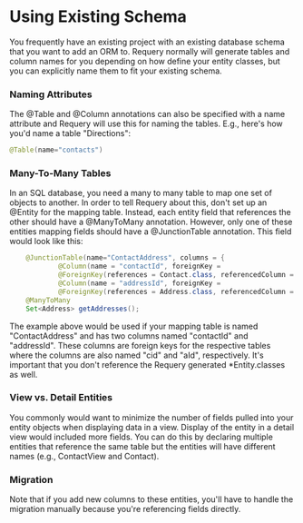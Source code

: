 Using Existing Schema
=====================

You frequently have an existing project with an existing database schema that you want to add an ORM to.  Requery normally will generate tables and column names for you depending on how define your entity classes, but you can explicitly name them to fit your existing schema.

### Naming Attributes
The @Table and @Column annotations can also be specified with a name attribute and Requery will use this for naming the tables.  E.g., here's how you'd name a table "Directions":

```java
@Table(name="contacts")
```

### Many-To-Many Tables

In an SQL database, you need a many to many table to map one set of objects to another.  In order to tell Requery about this, don't set up an @Entity for the mapping table.  Instead, each entity field that references the other should have a @ManyToMany annotation.  However, only one of these entities mapping fields should have a @JunctionTable annotation.  This field would look like this:

```java
    @JunctionTable(name="ContactAddress", columns = {
            @Column(name = "contactId", foreignKey =
            @ForeignKey(references = Contact.class, referencedColumn = "cid")),
            @Column(name = "addressId", foreignKey =
            @ForeignKey(references = Address.class, referencedColumn = "aid")) })
    @ManyToMany
    Set<Address> getAddresses();
```

The example above would be used if your mapping table is named "ContactAddress" and has two columns named "contactId" and "addressId".  These columns are foreign keys for the respective tables where the columns are also named "cid" and "aId", respectively.  It's important that you don't reference the Requery generated *Entity.classes as well.

### View vs. Detail Entities
You commonly would want to minimize the number of fields pulled into your entity objects when displaying data in a view.  Display of the entity in a detail view would included more fields.  You can do this by declaring multiple entities that reference the same table but the entities will have different names (e.g., ContactView and Contact).

### Migration

Note that if you add new columns to these entities, you'll have to handle the migration manually because you're referencing fields directly.
